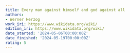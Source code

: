 ```yaml
---
title: Every man against himself and god against all
authors:
- Werner Herzog
work_iri: https://www.wikidata.org/wiki/
edition_iri: https://www.wikidata.org/wiki/
date_started: '2024-05-06T00:00:00Z'
date_finished: '2024-05-19T00:00:00Z'
rating: 5
---
```



